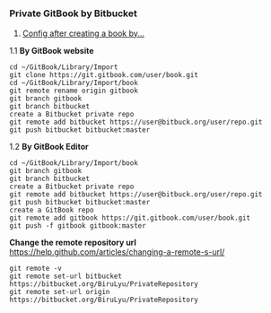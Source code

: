 # 

### Private GitBook by Bitbucket
1. [Config after creating a book by...](https://lightablue.gitbooks.io/private-gitbook-by-bitbucket/content/chapter1.html)


1.1 **By GitBook website**

```
cd ~/GitBook/Library/Import
git clone https://git.gitbook.com/user/book.git
cd ~/GitBook/Library/Import/book
git remote rename origin gitbook
git branch gitbook
git branch bitbucket
create a Bitbucket private repo
git remote add bitbucket https://user@bitbuck.org/user/repo.git
git push bitbucket bitbucket:master
```
1.2 **By GitBook Editor**

```
cd ~/GitBook/Library/Import/book
git branch gitbook
git branch bitbucket
create a Bitbucket private repo
git remote add bitbucket https://user@bitbuck.org/user/repo.git
git push bitbucket bitbucket:master
create a GitBook repo
git remote add gitbook https://git.gitbook.com/user/book.git
git push -f gitbook gitbook:master
```


**Change the remote repository url**
https://help.github.com/articles/changing-a-remote-s-url/
```
git remote -v
git remote set-url bitbucket https://bitbucket.org/BiruLyu/PrivateRepository
git remote set-url origin https://bitbucket.org/BiruLyu/PrivateRepository

```



